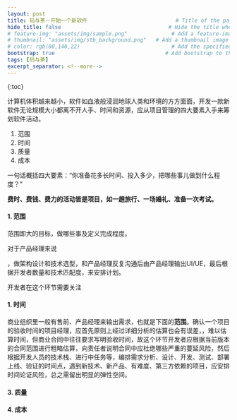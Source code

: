 ```yaml
---
layout: post
title: 码与茶－开始一个新软件                            # Title of the page
hide_title: false                                  # Hide the title when displaying the post, but shown in lists of posts
# feature-img: "assets/img/sample.png"              # Add a feature-image to the post
# thumbnail: "assets/img/stb_background.png"   # Add a thumbnail image on blog view
# color: rgb(80,140,22)                             # Add the specified color as feature image, and change link colors in post
bootstrap: true                                   # Add bootstrap to the page
tags: [码与茶]
excerpt_separator: <!--more-->
---
```


<!--more-->
{:toc}

计算机体积越来越小，软件如血液般浸润地球人类和环境的方方面面，开发一款新软件无论规模大小都离不开人手、时间和资源，应从项目管理的四大要素入手来筹划软件活动。

1. 范围
2. 时间
3. 质量
4. 成本

一句话概括四大要素：“你准备花多长时间、投入多少，把哪些事儿做到什么程度？”

**费时、费钱、费力的活动皆是项目，如一趟旅行、一场婚礼、准备一次考试。**

#### 1. 范围

范围即大的目标，做哪些事及定义完成程度。

对于产品经理来说

，做架构设计和技术选型，和产品经理反复沟通后由产品经理输出UI/UE，最后根据开发者数量和技术匹配度，来安排计划。

开发者在这个环节需要关注

#### 1. 时间

商业组织里一般有售前、产品经理来输出需求，也就是下面的**范围**。确认一个项目的验收时间的项目经理，应首先原则上经过详细分析的估算也会有误差，，难以估算时间，但商业合同中往往要求写明验收时间，故这个环节开发者应根据当前版本的合同范围进行粗略估算，向责任者说明合同中应杜绝哪些严重的蔓延风险，然后根据开发人员的技术栈、进行中任务等，编排需求分析、设计、开发、测试、部署上线、验证的时间点，遇到新技术、新产品、有难度、第三方依赖的项目，应安排时间论证风险，总之需留出明显的弹性空间。


#### 3. 质量

#### 4. 成本
